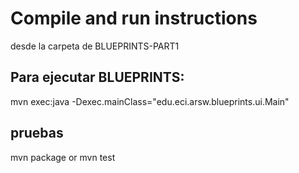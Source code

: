 # Compile and run instructions
desde la carpeta de BLUEPRINTS-PART1

## Para ejecutar BLUEPRINTS: 
mvn exec:java -Dexec.mainClass="edu.eci.arsw.blueprints.ui.Main"

## pruebas 

mvn package  or  mvn test 






